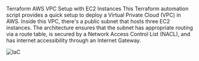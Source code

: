 Terraform AWS VPC Setup with EC2 Instances
This Terraform automation script provides a quick setup to deploy a Virtual Private Cloud (VPC) in AWS. Inside this VPC, there's a public subnet that hosts three EC2 instances. The architecture ensures that the subnet has appropriate routing via a route table, is secured by a Network Access Control List (NACL), and has internet accessibility through an Internet Gateway.

![IaC](https://github.com/TaKj1/Terraform-AWS/assets/118600431/be1f3de2-6184-487e-a407-e9f39d089b91)
